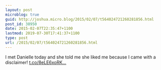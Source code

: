 ```yaml
---
layout: post
microblog: true
guid: http://joshua.micro.blog/2015/02/07/t564024721260281856.html
post_id: 38950
date: 2015-02-07T22:35:47+1100
lastmod: 2019-07-30T17:41:37+1100
type: post
url: /2015/02/07/t564024721260281856.html
---
```

I met Danielle today and she told me she liked me because I came with a disclaimer! [t.co/8eLE6xoRK...](http://t.co/8eLE6xoRKq)
